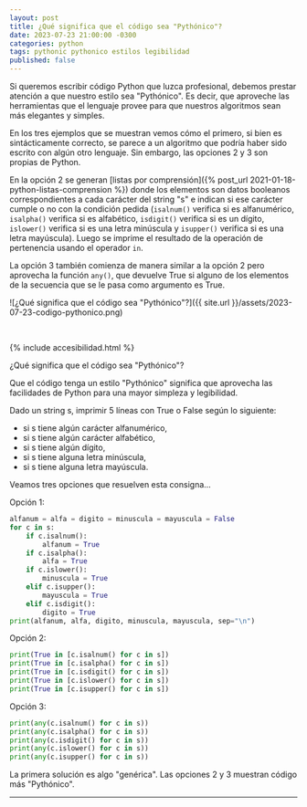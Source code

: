 ```yaml
---
layout: post
title: ¿Qué significa que el código sea "Pythónico"?
date: 2023-07-23 21:00:00 -0300
categories: python
tags: pythonic pythonico estilos legibilidad
published: false
---
```


Si queremos escribir código Python que luzca profesional, debemos prestar atención a que nuestro estilo sea "Pythónico". Es decir, que aproveche las herramientas que el lenguaje provee para que nuestros algoritmos sean más elegantes y simples.

En los tres ejemplos que se muestran vemos cómo el primero, si bien es sintácticamente correcto, se parece a un algoritmo que podría haber sido escrito con algún otro lenguaje. Sin embargo, las opciones 2 y 3 son propias de Python.

En la opción 2 se generan [listas por comprensión]({% post_url 2021-01-18-python-listas-comprension %}) donde los elementos son datos booleanos correspondientes a cada carácter del string "s" e indican si ese carácter cumple o no con la condición pedida (`isalnum()` verifica si es alfanumérico, `isalpha()` verifica si es alfabético, `isdigit()` verifica si es un dígito, `islower()` verifica si es una letra minúscula y `isupper()` verifica si es una letra mayúscula). Luego se imprime el resultado de la operación de pertenencia usando el operador `in`.

La opción 3 también comienza de manera similar a la opción 2 pero aprovecha la función `any()`, que devuelve True si alguno de los elementos de la secuencia que se le pasa como argumento es True.


![¿Qué significa que el código sea "Pythónico"?]({{ site.url }}/assets/2023-07-23-codigo-pythonico.png)


&nbsp;

{% include accesibilidad.html %}

¿Qué significa que el código sea "Pythónico"?

Que el código tenga un estilo "Pythónico" significa que aprovecha las facilidades de Python para una mayor simpleza y legibilidad.

Dado un string s, imprimir 5 líneas con True o False según lo siguiente:
- si s tiene algún carácter alfanumérico,
- si s tiene algún carácter alfabético,
- si s tiene algún dígito,
- si s tiene alguna letra minúscula,
- si s tiene alguna letra mayúscula.

Veamos tres opciones que resuelven esta consigna...

Opción 1:

```python
alfanum = alfa = digito = minuscula = mayuscula = False
for c in s:
    if c.isalnum():
        alfanum = True
    if c.isalpha():
        alfa = True
    if c.islower():
        minuscula = True
    elif c.isupper():
        mayuscula = True
    elif c.isdigit():
        digito = True
print(alfanum, alfa, digito, minuscula, mayuscula, sep="\n")
```

Opción 2:

```python
print(True in [c.isalnum() for c in s])
print(True in [c.isalpha() for c in s])
print(True in [c.isdigit() for c in s])
print(True in [c.islower() for c in s])
print(True in [c.isupper() for c in s])
```

Opción 3:

```python
print(any(c.isalnum() for c in s))
print(any(c.isalpha() for c in s))
print(any(c.isdigit() for c in s))
print(any(c.islower() for c in s))
print(any(c.isupper() for c in s))
```

La primera solución es algo "genérica". Las opciones 2 y 3 muestran código más "Pythónico".

</div></details>


<hr />

